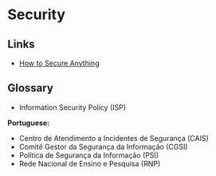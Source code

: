 # Security

## Links

- [How to Secure Anything](https://github.com/veeral-patel/how-to-secure-anything)

## Glossary

- Information Security Policy (ISP)

**Portuguese:**

- Centro de Atendimento a Incidentes de Segurança (CAIS)
- Comitê Gestor da Segurança da Informação (CGSI)
- Política de Segurança da Informação (PSI)
- Rede Nacional de Ensino e Pesquisa (RNP)

<!--
https://github.com/redezalla/Construindo-uma-Pol-tica-de-Seguran-a-da-Informa-o

https://github.com/linea-it/docs/blob/master/docs/politicas.md
https://docs.google.com/document/d/1guNonR3KK8u016o5_DVXsYQqrZdKLOIkASiOkPqBgOE/edit

https://github.com/gustavohenrique/guia-para-times-tecnicos/blob/master/content/sgsi.md
https://github.com/gustavohenrique/guia-para-times-tecnicos/blob/master/content/psi.md
https://github.com/gustavohenrique/guia-para-times-tecnicos/blob/master/content/pds.md

https://github.com/cloudtostreet/policies

https://github.com/sidneiweber/website/blob/main/content/posts/seguranca-da-informacao-o-que-preciso-saber.md
-->
